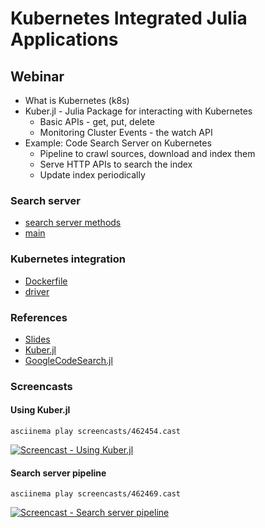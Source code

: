 # Kubernetes Integrated Julia Applications

## Webinar
- What is Kubernetes (k8s)
- Kuber.jl - Julia Package for interacting with Kubernetes
    - Basic APIs - get, put, delete
    - Monitoring Cluster Events - the watch API
- Example: Code Search Server on Kubernetes
    - Pipeline to crawl sources, download and index them
    - Serve HTTP APIs to search the index
    - Update index periodically

### Search server
- [search server methods](src/utils.jl)
- [main](src/main.jl)

### Kubernetes integration
- [Dockerfile](Dockerfile)
- [driver](src/k8sutils.jl)

### References

- [Slides](KubernetesIntegratedJuliaApplications.pdf)
- [Kuber.jl](https://github.com/JuliaComputing/Kuber.jl)
- [GoogleCodeSearch.jl](https://github.com/tanmaykm/GoogleCodeSearch.jl)

### Screencasts

#### Using Kuber.jl

`asciinema play screencasts/462454.cast`

[![Screencast - Using Kuber.jl](https://asciinema.org/a/462454.svg)](https://asciinema.org/a/462454)

#### Search server pipeline

`asciinema play screencasts/462469.cast`

[![Screencast - Search server pipeline](https://asciinema.org/a/462469.svg)](https://asciinema.org/a/462469)
